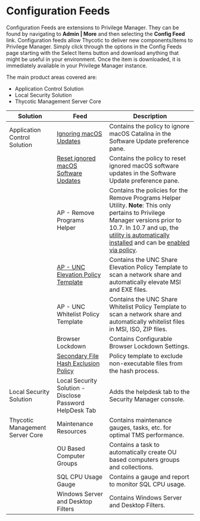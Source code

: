[title]: # (Configuration Feeds)
[tags]: # (overview)
[priority]: # (8000)
# Configuration Feeds

Configuration Feeds are extensions to Privilege Manager. They can be found by navigating to __Admin | More__ and then selecting the __Config Feed__ link. 
Configuration feeds allow Thycotic to deliver new components/items to Privilege Manager. Simply click through the options in the Config Feeds page starting with the Select Items button and download anything that might be useful in your environment. Once the item is downloaded, it is immediately available in your Privilege Manager instance.

The main product areas covered are:

* Application Control Solution
* Local Security Solution
* Thycotic Management Server Core

| Solution | Feed | Description |
| ----- | ----- | ----- |
| Application Control Solution| [Ignoring macOS Updates](../config-feeds\ignore-os-updates.md) |Contains the policy to ignore macOS Catalina in the Software Update preference pane.
| |[Reset ignored macOS Software Updates](../config-feeds\ignore-os-updates.md) |Contains the policy to reset ignored macOS software updates in the Software Update preference pane.
| | AP - Remove Programs Helper | Contains the policies for the Remove Programs Helper Utility. **Note**: This only pertains to Privilege Manager versions prior to 10.7. In 10.7 and up, the [utility is automatically installed](../how-to/maintenance/remove-programs-utility.md) and can be [enabled via policy](../app-control/policies/examples/elevate/pm-remove-prog.md).|
| | [AP - UNC Elevation Policy Template](../app-control/policies/examples/elevate/network-share.md) | Contains the UNC Share Elevation Policy Template to scan a network share and automatically elevate MSI and EXE files. |
| | AP - UNC Whitelist Policy Template | Contains the UNC Share Whitelist Policy Template to scan a network share and automatically whitelist files in MSI, ISO, ZIP files. |
| | Browser Lockdown | Contains Configurable Browser Lockdown Settings. |
| | [Secondary File Hash Exclusion Policy](exclude-from-file-hash.md) | Policy template to exclude non-executable files from the hash process. |
| Local Security Solution | Local Security Solution - Disclose Password HelpDesk Tab | Adds the helpdesk tab to the Security Manager console. |
| Thycotic Management Server Core | Maintenance Resources | Contains maintenance gauges, tasks, etc. for optimal TMS performance. |
| | OU Based Computer Groups | Contains a task to automatically create OU based computers groups and collections. |
| | SQL CPU Usage Gauge | Contains a gauge and report to monitor SQL CPU usage. |
| | Windows Server and Desktop Filters | Contains Windows Server and Desktop Filters. |
